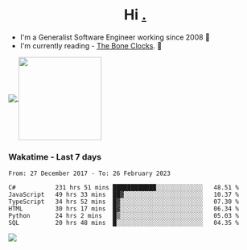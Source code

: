 <h1 align="center">Hi <a href="https://www.hackerrank.com/erasmosaraujo">.</a></h1>
 
- I'm a Generalist Software Engineer working  since 2008 🚀
- I'm currently reading - <a href="https://www.amazon.ca/Bone-Clocks-David-Mitchell/dp/0340921625">The Bone Clocks</a>. 📘
  
<p align="left">
  <a href="https://github.com/anuraghazra/github-readme-stats">
    <img
      align="center"
      src="https://github-readme-stats.vercel.app/api/top-langs/?username=erasmosoares&theme=radical&layout=compact"
    />
  </a>
  <a href="https://github.com/anuraghazra/github-readme-stats">
    <img
      align="center"
      height="165"
      src="https://github-readme-stats.vercel.app/api?username=erasmosoares&theme=radical&count_private=true&show_icons=true&custom_title=Github%20Status&hide=issues"
    />
  </a>
</p>

 ### Wakatime - Last 7 days

<!--START_SECTION:waka-->

```text
From: 27 December 2017 - To: 26 February 2023

C#           231 hrs 51 mins ████████████░░░░░░░░░░░░░   48.51 %
JavaScript   49 hrs 33 mins  ██▓░░░░░░░░░░░░░░░░░░░░░░   10.37 %
TypeScript   34 hrs 52 mins  █▓░░░░░░░░░░░░░░░░░░░░░░░   07.30 %
HTML         30 hrs 17 mins  █▓░░░░░░░░░░░░░░░░░░░░░░░   06.34 %
Python       24 hrs 2 mins   █▒░░░░░░░░░░░░░░░░░░░░░░░   05.03 %
SQL          20 hrs 48 mins  █░░░░░░░░░░░░░░░░░░░░░░░░   04.35 %
```

<!--END_SECTION:waka-->

![](https://komarev.com/ghpvc/?username=erasmosoares&color=brightgreen)
